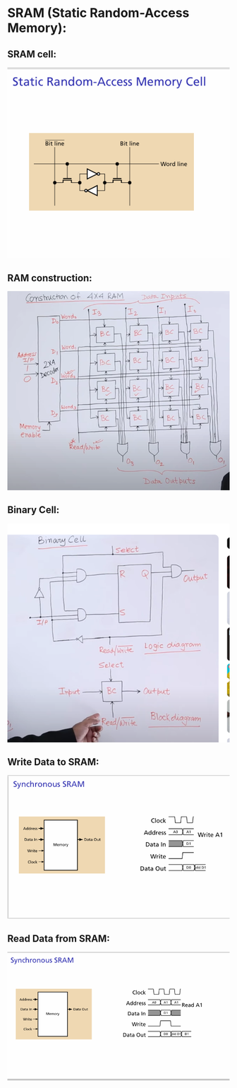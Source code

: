 # SRAM (Static Random-Access Memory):
## SRAM cell:
<img src="SRAM.png" width="600" >  

## RAM construction:
<img src="Ram construction.png" width="600" >  

## Binary Cell:
<img src="RAM cell.png" width="600" >  

## Write Data to SRAM:
<img src="write_data_RAM.png" width="600" >  

## Read Data from SRAM:
<img src="Read_data_RAM.png" width="600" >  
